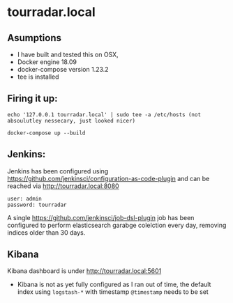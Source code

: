 # tourradar.local

## Asumptions
- I have built and tested this on OSX, 
- Docker engine 18.09 
- docker-compose version 1.23.2
- tee is installed

## Firing it up:


```
echo '127.0.0.1 tourradar.local' | sudo tee -a /etc/hosts (not absoulutley nessecary, just looked nicer)

docker-compose up --build
```

## Jenkins:

Jenkins has been configured using https://github.com/jenkinsci/configuration-as-code-plugin and can be reached via http://tourradar.local:8080

```
user: admin
password: tourradar
```

A single https://github.com/jenkinsci/job-dsl-plugin job has been configured to perform elasticsearch garabge colelction every day, removing indices older than 30 days.



## Kibana

Kibana dashboard is under http://tourradar.local:5601

- Kibana is not as yet fully configured as I ran out of time, the default index using `logstash-*` with timestamp `@timestamp` needs to be set

